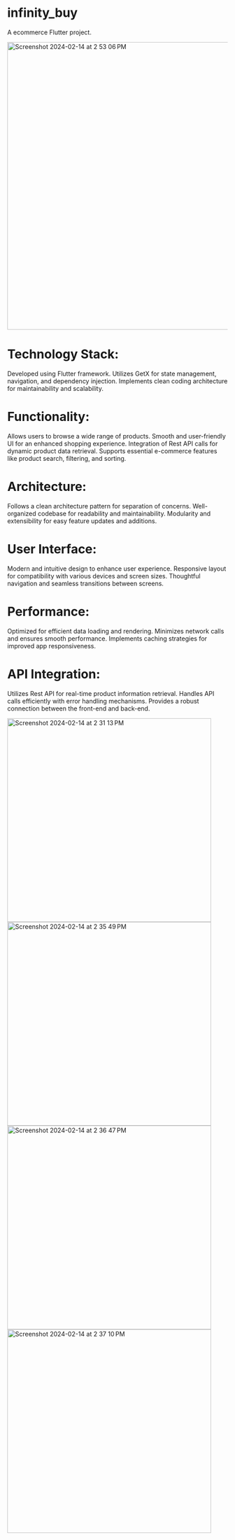 # infinity_buy

A ecommerce Flutter project.

<img width="658" alt="Screenshot 2024-02-14 at 2 53 06 PM" src="https://github.com/hafizflow/Infinity-Buy/assets/143031834/1fd71ee2-c3c6-4da0-b187-74ed04b80524">

# Technology Stack:
Developed using Flutter framework.
Utilizes GetX for state management, navigation, and dependency injection.
Implements clean coding architecture for maintainability and scalability.

# Functionality:
Allows users to browse a wide range of products.
Smooth and user-friendly UI for an enhanced shopping experience.
Integration of Rest API calls for dynamic product data retrieval.
Supports essential e-commerce features like product search, filtering, and sorting.

# Architecture:
Follows a clean architecture pattern for separation of concerns.
Well-organized codebase for readability and maintainability.
Modularity and extensibility for easy feature updates and additions.

# User Interface:
Modern and intuitive design to enhance user experience.
Responsive layout for compatibility with various devices and screen sizes.
Thoughtful navigation and seamless transitions between screens.

# Performance:
Optimized for efficient data loading and rendering.
Minimizes network calls and ensures smooth performance.
Implements caching strategies for improved app responsiveness.

# API Integration:
Utilizes Rest API for real-time product information retrieval.
Handles API calls efficiently with error handling mechanisms.
Provides a robust connection between the front-end and back-end.

<p float="left">
  <img width="466" alt="Screenshot 2024-02-14 at 2 31 13 PM" src="https://github.com/hafizflow/Infinity-Buy/assets/143031834/88e72c1d-2b11-4956-8554-2003d64f4586">
  <img width="466" alt="Screenshot 2024-02-14 at 2 35 49 PM" src="https://github.com/hafizflow/Infinity-Buy/assets/143031834/4273980d-987f-49e3-b785-3f2029a7ab92">
  <img width="466" alt="Screenshot 2024-02-14 at 2 36 47 PM" src="https://github.com/hafizflow/Infinity-Buy/assets/143031834/f82ce217-d8f1-4151-be5a-49d075df494b">
  <img width="466" alt="Screenshot 2024-02-14 at 2 37 10 PM" src="https://github.com/hafizflow/Infinity-Buy/assets/143031834/553e6219-5c7b-483b-aee0-1f8064b2b1cb">
</p>

